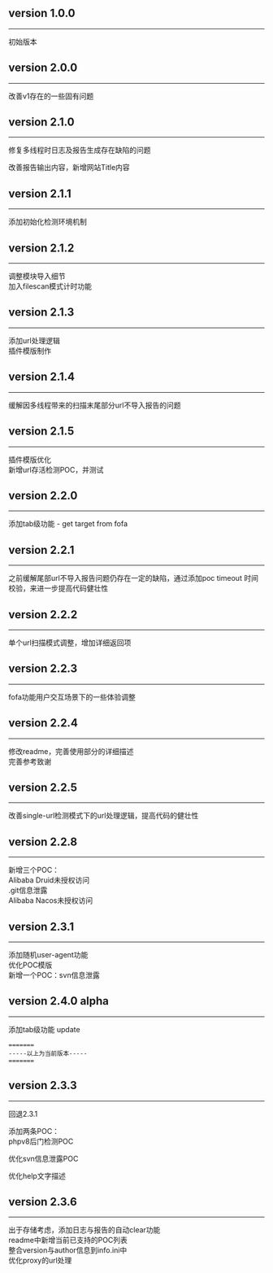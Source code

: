 ## version 1.0.0
----------------
初始版本


## version 2.0.0
----------------
改善v1存在的一些固有问题


## version 2.1.0
----------------
修复多线程时日志及报告生成存在缺陷的问题  

改善报告输出内容，新增网站Title内容  


## version 2.1.1  
-----------------  
添加初始化检测环境机制  


## version 2.1.2    
-----------------   
调整模块导入细节  
加入filescan模式计时功能  


## version 2.1.3    
-----------------   
添加url处理逻辑  
插件模版制作


## version 2.1.4
-----------------   
缓解因多线程带来的扫描末尾部分url不导入报告的问题    


## version 2.1.5  
-----------------   
插件模版优化  
新增url存活检测POC，并测试  

## version 2.2.0
-----------------   
添加tab级功能 - get target from fofa  


## version 2.2.1
-----------------   
之前缓解尾部url不导入报告问题仍存在一定的缺陷，通过添加poc timeout 时间校验，来进一步提高代码健壮性  


## version 2.2.2
-----------------   
单个url扫描模式调整，增加详细返回项  


## version 2.2.3
-----------------   
fofa功能用户交互场景下的一些体验调整  


## version 2.2.4
-----------------
修改readme，完善使用部分的详细描述  
完善参考致谢  


## version 2.2.5
-----------------
改善single-url检测模式下的url处理逻辑，提高代码的健壮性  


## version 2.2.8
-----------------
新增三个POC：  
Alibaba Druid未授权访问  
.git信息泄露  
Alibaba Nacos未授权访问  


## version 2.3.1
-----------------
添加随机user-agent功能   
优化POC模版  
新增一个POC：svn信息泄露  


## version 2.4.0 alpha 
-----------------
添加tab级功能 update


```
=======
-----以上为当前版本-----
=======
```
## version 2.3.3
-----------------
回退2.3.1  

添加两条POC：  
phpv8后门检测POC   

优化svn信息泄露POC  

优化help文字描述  


## version 2.3.6
-----------------
出于存储考虑，添加日志与报告的自动clear功能  
readme中新增当前已支持的POC列表  
整合version与author信息到info.ini中  
优化proxy的url处理  